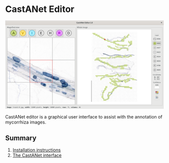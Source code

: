 # CastANet Editor

![](doc/castanet-editor.png)

CastANet editor is a graphical user interface to assist with the annotation of 
mycorrhiza images.

## Summary

1. [Installation instructions](doc/INSTALL.md)
2. [The CastANet interface](doc/INTERFACE.md)
